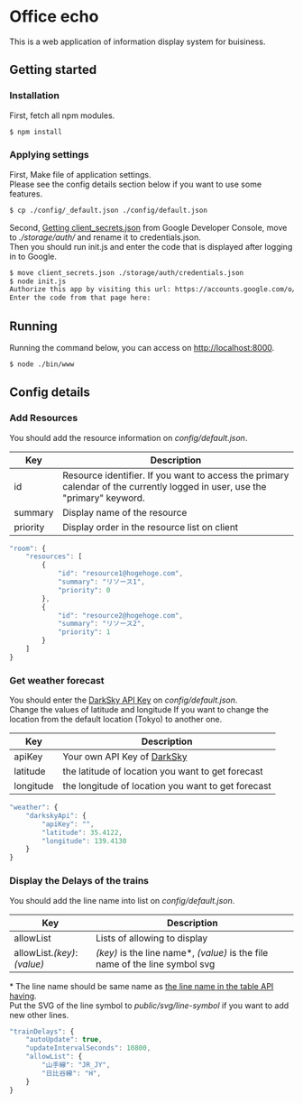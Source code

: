 # Office echo
This is a web application of information display system for buisiness.

## Getting started
### Installation
First, fetch all npm modules.
``` sh
$ npm install
```
### Applying settings
First, Make file of application settings.  
Please see the config details section below if you want to use some features.
``` sh
$ cp ./config/_default.json ./config/default.json
```
Second, [Getting client_secrets.json](https://cloud.google.com/genomics/downloading-credentials-for-api-access) from Google Developer Console, move to *./storage/auth/* and rename it to credentials.json.  
Then you should run init.js and enter the code that is displayed after logging in to Google.
``` sh
$ move client_secrets.json ./storage/auth/credentials.json
$ node init.js
Authorize this app by visiting this url: https://accounts.google.com/o/oauth2/v2/auth........
Enter the code from that page here:
```
## Running
Running the command below, you can access on [http://localhost:8000](http://localhost:8000).
``` sh
$ node ./bin/www
```

## Config details
### Add Resources
You should add the resource information on *config/default.json*.

| Key | Description |
|-----|-------------|
| id | Resource identifier. If you want to access the primary calendar of the currently logged in user, use the "primary" keyword. |
| summary | Display name of the resource |
| priority | Display order in the resource list on client |

``` javascript
"room": {
    "resources": [
        {
            "id": "resource1@hogehoge.com",
            "summary": "リソース1",
            "priority": 0
        },
        {
            "id": "resource2@hogehoge.com",
            "summary": "リソース2",
            "priority": 1
        }
    ]
}
```
### Get weather forecast
You should enter the [DarkSky API Key](https://darksky.net/dev/docs) on *config/default.json*.  
Change the values of latitude and longitude If you want to change the location from the default location (Tokyo) to another one.

| Key | Description |
|-----|-------------|
| apiKey | Your own API Key of [DarkSky](https://darksky.net/dev/docs) |
| latitude | the latitude of location you want to get forecast |
| longitude | the longitude of location you want to get forecast |

``` javascript
"weather": {
    "darkskyApi": {
        "apiKey": "",
        "latitude": 35.4122,
        "longitude": 139.4130
    }
}
```
### Display the Delays of the trains
You should add the line name into list on *config/default.json*.

| Key | Description |
|-----|-------------|
| allowList | Lists of allowing to display |
| allowList.*(key)*: *(value)* | *(key)* is the line name*, *(value)* is the file name of the line symbol svg |

\* The line name should be same name as [ the line name in the table API having](https://rti-giken.jp/fhc/api/train_tetsudo/).  
Put the SVG of the line symbol to *public/svg/line-symbol* if you want to add new other lines.
``` javascript
"trainDelays": {
    "autoUpdate": true,
    "updateIntervalSeconds": 10800,
    "allowList": {
        "山手線": "JR_JY",
        "日比谷線": "H",
    }
}
```